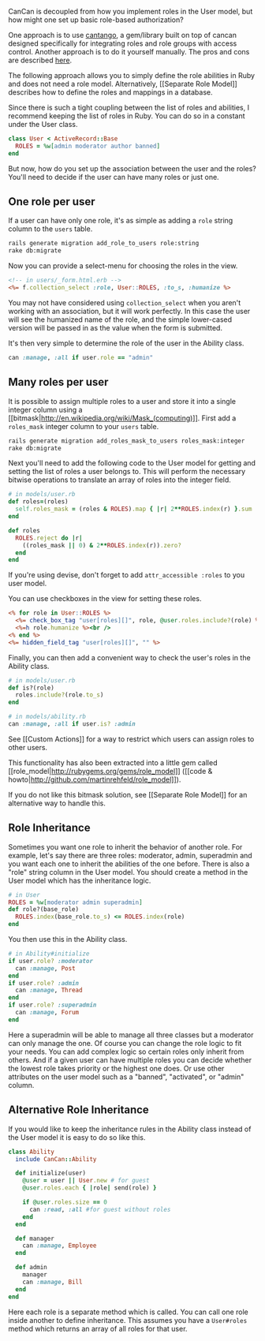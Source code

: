 CanCan is decoupled from how you implement roles in the User model, but how might one set up basic role-based authorization?

One approach is to use [cantango](https://github.com/kristianmandrup/cantango), a gem/library built on top of cancan designed specifically for integrating roles and role groups with access control. Another approach is to do it yourself manually. The pros and cons are described [here](https://github.com/kristianmandrup/cantango/wiki/CanCan-vs-CanTango).

The following approach allows you to simply define the role abilities in Ruby and does not need a role model. Alternatively, [[Separate Role Model]] describes how to define the roles and mappings in a database.

Since there is such a tight coupling between the list of roles and abilities, I recommend keeping the list of roles in Ruby. You can do so in a constant under the User class.

```ruby
class User < ActiveRecord::Base
  ROLES = %w[admin moderator author banned]
end
```

But now, how do you set up the association between the user and the roles? You'll need to decide if the user can have many roles or just one.

## One role per user

If a user can have only one role, it's as simple as adding a `role` string column to the `users` table.

```bash
rails generate migration add_role_to_users role:string
rake db:migrate
```

Now you can provide a select-menu for choosing the roles in the view.

```rhtml
<!-- in users/_form.html.erb -->
<%= f.collection_select :role, User::ROLES, :to_s, :humanize %>
```

You may not have considered using `collection_select` when you aren't working with an association, but it will work perfectly. In this case the user will see the humanized name of the role, and the simple lower-cased version will be passed in as the value when the form is submitted.

It's then very simple to determine the role of the user in the Ability class.

```ruby
can :manage, :all if user.role == "admin"
```


## Many roles per user

It is possible to assign multiple roles to a user and store it into a single integer column using a [[bitmask|http://en.wikipedia.org/wiki/Mask_(computing)]]. First add a `roles_mask` integer column to your `users` table.

```bash
rails generate migration add_roles_mask_to_users roles_mask:integer
rake db:migrate
```

Next you'll need to add the following code to the User model for getting and setting the list of roles a user belongs to. This will perform the necessary bitwise operations to translate an array of roles into the integer field.

```ruby
# in models/user.rb
def roles=(roles)
  self.roles_mask = (roles & ROLES).map { |r| 2**ROLES.index(r) }.sum
end

def roles
  ROLES.reject do |r|
    ((roles_mask || 0) & 2**ROLES.index(r)).zero?
  end
end
```

If you're using devise, don't forget to add `attr_accessible :roles` to you user model.

You can use checkboxes in the view for setting these roles.

```rhtml
<% for role in User::ROLES %>
  <%= check_box_tag "user[roles][]", role, @user.roles.include?(role) %>
  <%=h role.humanize %><br />
<% end %>
<%= hidden_field_tag "user[roles][]", "" %>
```

Finally, you can then add a convenient way to check the user's roles in the Ability class.

```ruby
# in models/user.rb
def is?(role)
  roles.include?(role.to_s)
end

# in models/ability.rb
can :manage, :all if user.is? :admin
```

See [[Custom Actions]] for a way to restrict which users can assign roles to other users.

This functionality has also been extracted into a little gem called [[role_model|http://rubygems.org/gems/role_model]] ([[code & howto|http://github.com/martinrehfeld/role_model]]).

If you do not like this bitmask solution, see [[Separate Role Model]] for an alternative way to handle this.


## Role Inheritance

Sometimes you want one role to inherit the behavior of another role. For example, let's say there are three roles: moderator, admin, superadmin and you want each one to inherit the abilities of the one before. There is also a "role" string column in the User model. You should create a method in the User model which has the inheritance logic.

```ruby
# in User
ROLES = %w[moderator admin superadmin]
def role?(base_role)
  ROLES.index(base_role.to_s) <= ROLES.index(role)
end
```

You then use this in the Ability class.

```ruby
# in Ability#initialize
if user.role? :moderator
  can :manage, Post
end
if user.role? :admin
  can :manage, Thread
end
if user.role? :superadmin
  can :manage, Forum
end
```

Here a superadmin will be able to manage all three classes but a moderator can only manage the one. Of course you can change the role logic to fit your needs. You can add complex logic so certain roles only inherit from others. And if a given user can have multiple roles you can decide whether the lowest role takes priority or the highest one does. Or use other attributes on the user model such as a "banned", "activated", or "admin" column.

## Alternative Role Inheritance

If you would like to keep the inheritance rules in the Ability class instead of the User model it is easy to do so like this.

```ruby
class Ability
  include CanCan::Ability

  def initialize(user)
    @user = user || User.new # for guest
    @user.roles.each { |role| send(role) }

    if @user.roles.size == 0
      can :read, :all #for guest without roles
    end
  end

  def manager
    can :manage, Employee
  end

  def admin
    manager
    can :manage, Bill
  end
end
```

Here each role is a separate method which is called. You can call one role inside another to define inheritance. This assumes you have a `User#roles` method which returns an array of all roles for that user.